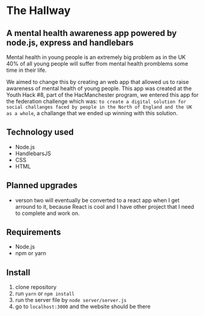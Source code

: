 # The Hallway

## A mental health awareness app powered by node.js, express and handlebars

Mental health in young people is an extremely big problem as in the UK 40% of all young people will suffer from mental health promblems some time in their life.

We aimed to change this by creating an web app that allowed us to raise awareness of mental health of young people. This app was created at the Youth Hack #8, part of the HacManchester program, we entered this app for the federation challenge which was: `to create a digital solution for social challanges faced by people in the North of England and the UK as a whole`, a challange that we ended up winning with this solution.

## Technology used
* Node.js
* HandlebarsJS
* CSS
* HTML

## Planned upgrades
* verson two will eventually be converted to a react app when I get arround to it, because React is cool and I have other project that I need to complete and work on.

## Requirements

* Node.js
* npm or yarn

## Install

 1. clone repository
 2. run `yarn` or `npm install`
 3. run the server file by `node server/server.js`
 4. go to `localhost:3000` and the website should be there
